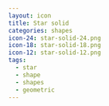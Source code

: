 ```yaml
---
layout: icon
title: Star solid
categories: shapes
icon-24: star-solid-24.png
icon-18: star-solid-18.png
icon-12: star-solid-12.png
tags:
  - star
  - shape
  - shapes
  - geometric
---
```

